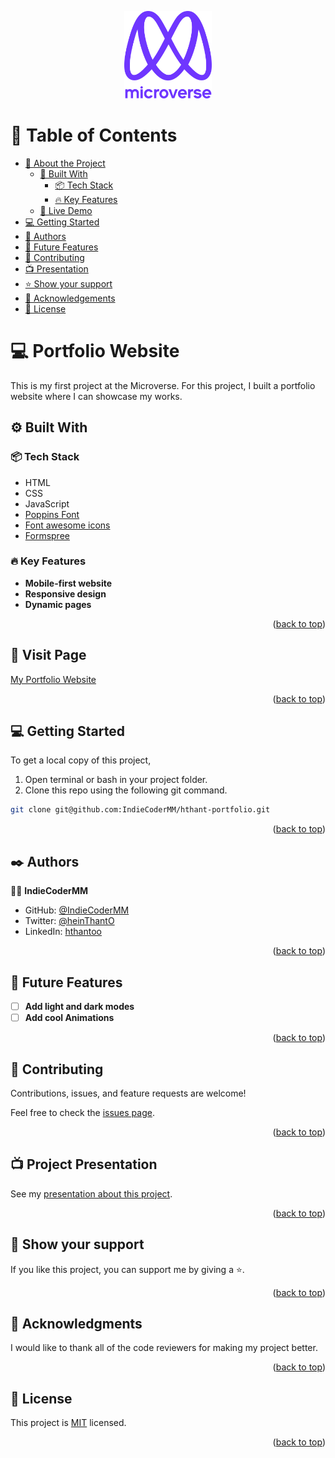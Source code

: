 <!-- ![](https://img.shields.io/badge/Microverse-blueviolet) -->

<a name="readme-top"></a>

<div align="center">

  <img src="img/microverseLogo.png" alt="logo" width="140"  height="auto" />
  <br/>
</div>

<!-- TABLE OF CONTENTS -->

# 📗 Table of Contents

- [📖 About the Project](#about-project)
  - [🔨 Built With](#built-with)
    - [📦 Tech Stack](#tech-stack)
    - [🔥 Key Features](#key-features)
  - [🚀 Live Demo](#live-demo)
- [💻 Getting Started](#getting-started)
- [👥 Authors](#authors)
- [🔭 Future Features](#future-features)
- [🤝 Contributing](#contributing)
- [📺 Presentation](#presentation)
- [⭐️ Show your support](#support)
- [🙏 Acknowledgements](#acknowledgements)
- [📝 License](#license)

# :computer: Portfolio Website <a name="about-project"></a>

This is my first project at the Microverse. For this project, I built a portfolio website where I can showcase my works.

## :gear: Built With <a name="built-with"></a>

### 📦 Tech Stack <a name="tech-stack"></a>

- HTML
- CSS
- JavaScript
- [Poppins Font](https://fonts.google.com/specimen/Poppins)
- [Font awesome icons](https://fontawesome.com/)
- [Formspree](https://formspree.io/)

### 🔥 Key Features <a name="key-features"></a>

- **Mobile-first website**
- **Responsive design**
- **Dynamic pages**

<p align="right">(<a href="#readme-top">back to top</a>)</p>

## :rocket: Visit Page <a name="live-demo"></a>

[My Portfolio Website](https://indiecodermm.github.io/hthant-portfolio/)

<p align="right">(<a href="#readme-top">back to top</a>)</p>

## 💻 Getting Started <a name="getting-started"></a>

To get a local copy of this project,

1. Open terminal or bash in your project folder.
2. Clone this repo using the following git command.

```bash
git clone git@github.com:IndieCoderMM/hthant-portfolio.git
```

<p align="right">(<a href="#readme-top">back to top</a>)</p>

## :black_nib: Authors <a name="authors"></a>

:man_astronaut: **IndieCoderMM**

- GitHub: [@IndieCoderMM](https://github.com/IndieCoderMM)
- Twitter: [@heinThantO](https://twitter.com/heinThantO)
- LinkedIn: [hthantoo](https://www.linkedin.com/in/hthantoo)

<p align="right">(<a href="#readme-top">back to top</a>)</p>

## 🔭 Future Features <a name="future-features"></a>

- [ ] **Add light and dark modes**
- [ ] **Add cool Animations**

<p align="right">(<a href="#readme-top">back to top</a>)</p>

## :handshake: Contributing <a name="contributing"></a>

Contributions, issues, and feature requests are welcome!

Feel free to check the [issues page](https://github.com/IndieCoderMM/hthant-portfolio/issues).

<p align="right">(<a href="#readme-top">back to top</a>)</p>

## :tv: Project Presentation <a name="presentation"></a>

See my [presentation about this project](https://www.loom.com/share/7d8ed677a4ec45b5b7feda308c3c9a44).

<p align="right">(<a href="#readme-top">back to top</a>)</p>

## :star_struck: Show your support <a name="support"></a>

If you like this project, you can support me by giving a ⭐.

<p align="right">(<a href="#readme-top">back to top</a>)</p>

## 🙏 Acknowledgments <a name="acknowledgements"></a>

I would like to thank all of the code reviewers for making my project better.

<p align="right">(<a href="#readme-top">back to top</a>)</p>

## :scroll: License <a name="license"></a>

This project is [MIT](./MIT.md) licensed.

<p align="right">(<a href="#readme-top">back to top</a>)</p>
